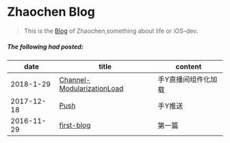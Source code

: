 # Zhaochen Blog

>This is the [Blog](https://dawnotdown.github.io/) of Zhaochen,something about life or iOS-dev.

##### The following had posted:  

date | title | content
---- | --- | --- 
2018-1-29 | [Channel-ModularizationLoad](https://dawnotdown.github.io/2018/01/29/Channel-ModularizationLoad/)  | 手Y直播间组件化加载
2017-12-18 | [Push](https://dawnotdown.github.io/2017/12/18/Push/) | 手Y推送
2016-11-29 |  [first-blog](https://dawnotdown.github.io/2016/11/29/first-blog/) | 第一篇
